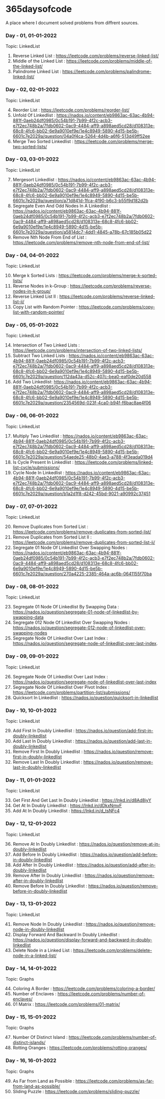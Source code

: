 # 365daysofcode
A place where I document solved problems from diffrent sources.

### Day - 01, 01-01-2022

Topic: LinkedList

1. Reverse Linked List : https://leetcode.com/problems/reverse-linked-list/
2. Middle of the Linked List : https://leetcode.com/problems/middle-of-the-linked-list/
3. Palindrome Linked List : https://leetcode.com/problems/palindrome-linked-list/

### Day - 02, 02-01-2022

Topic: LinkedList

4. Reorder List : https://leetcode.com/problems/reorder-list/
5. Unfold Of Linkedlist : https://nados.io/content/eb9863ac-63ac-4b94-881f-0aeb24df0985/0c54b191-7b99-4f2c-acb3-e7f2ec748b2a/7fdb0602-0ac9-4484-aff9-a898aed5cd28/d108313e-68c8-4fc6-bb02-6e9a9010ef9e/1e4c8949-5890-4d15-be5b-6601c7e2029a/question/04a0f4ca-5264-4d4b-a6f6-513d49ff52ee
6. Merge Two Sorted Linkedlist : https://leetcode.com/problems/merge-two-sorted-lists/

### Day - 03, 03-01-2022

Topic: LinkedList

7. Mergesort Linkedlist : https://nados.io/content/eb9863ac-63ac-4b94-881f-0aeb24df0985/0c54b191-7b99-4f2c-acb3-e7f2ec748b2a/7fdb0602-0ac9-4484-aff9-a898aed5cd28/d108313e-68c8-4fc6-bb02-6e9a9010ef9e/1e4c8949-5890-4d15-be5b-6601c7e2029a/question/a71d841d-1fca-4f90-b6c3-b55f9d182d2b
8. Segregate Even And Odd Nodes In A Linkedlist : https://nados.io/content/eb9863ac-63ac-4b94-881f-0aeb24df0985/0c54b191-7b99-4f2c-acb3-e7f2ec748b2a/7fdb0602-0ac9-4484-aff9-a898aed5cd28/d108313e-68c8-4fc6-bb02-6e9a9010ef9e/1e4c8949-5890-4d15-be5b-6601c7e2029a/question/a5814dc7-4dd1-4845-a78b-67c185b05d22
9. Remove Nth Node From End of List : https://leetcode.com/problems/remove-nth-node-from-end-of-list/

### Day - 04, 04-01-2022

Topic: LinkedList

10. Merge k Sorted Lists : https://leetcode.com/problems/merge-k-sorted-lists/
11. Reverse Nodes in k-Group : https://leetcode.com/problems/reverse-nodes-in-k-group/
12. Reverse Linked List II : https://leetcode.com/problems/reverse-linked-list-ii/
13. Copy List with Random Pointer : https://leetcode.com/problems/copy-list-with-random-pointer/

### Day - 05, 05-01-2022

Topic: LinkedList

14. Intersection of Two Linked Lists : https://leetcode.com/problems/intersection-of-two-linked-lists/
15. Subtract Two Linked Lists : https://nados.io/content/eb9863ac-63ac-4b94-881f-0aeb24df0985/0c54b191-7b99-4f2c-acb3-e7f2ec748b2a/7fdb0602-0ac9-4484-aff9-a898aed5cd28/d108313e-68c8-4fc6-bb02-6e9a9010ef9e/1e4c8949-5890-4d15-be5b-6601c7e2029a/question/112da43a-d52c-407c-bea0-eaf0de20d558
16. Add Two Linkedlist: https://nados.io/content/eb9863ac-63ac-4b94-881f-0aeb24df0985/0c54b191-7b99-4f2c-acb3-e7f2ec748b2a/7fdb0602-0ac9-4484-aff9-a898aed5cd28/d108313e-68c8-4fc6-bb02-6e9a9010ef9e/1e4c8949-5890-4d15-be5b-6601c7e2029a/question/2354569d-023f-4ca0-b94f-f6bac8ae4f06

### Day - 06, 06-01-2022

Topic: LinkedList

17. Multiply Two Linkedlist : https://nados.io/content/eb9863ac-63ac-4b94-881f-0aeb24df0985/0c54b191-7b99-4f2c-acb3-e7f2ec748b2a/7fdb0602-0ac9-4484-aff9-a898aed5cd28/d108313e-68c8-4fc6-bb02-6e9a9010ef9e/1e4c8949-5890-4d15-be5b-6601c7e2029a/question/54aede25-48b0-4ae3-a788-4f3eada019d4
18. Is Cycle Present In Linkedlist : https://leetcode.com/problems/linked-list-cycle/submissions/
19. Cycle Node In Linkedlist : https://nados.io/content/eb9863ac-63ac-4b94-881f-0aeb24df0985/0c54b191-7b99-4f2c-acb3-e7f2ec748b2a/7fdb0602-0ac9-4484-aff9-a898aed5cd28/d108313e-68c8-4fc6-bb02-6e9a9010ef9e/1e4c8949-5890-4d15-be5b-6601c7e2029a/question/b1a2d1f8-d242-45bd-9021-a90992c37451

### Day - 07, 07-01-2022

Topic: LinkedList

20. Remove Duplicates from Sorted List : https://leetcode.com/problems/remove-duplicates-from-sorted-list/
21. Remove Duplicates from Sorted List II : https://leetcode.com/problems/remove-duplicates-from-sorted-list-ii/
22. Segregate 01 Node Of Linkedlist Over Swapping Nodes : https://nados.io/content/eb9863ac-63ac-4b94-881f-0aeb24df0985/0c54b191-7b99-4f2c-acb3-e7f2ec748b2a/7fdb0602-0ac9-4484-aff9-a898aed5cd28/d108313e-68c8-4fc6-bb02-6e9a9010ef9e/1e4c8949-5890-4d15-be5b-6601c7e2029a/question/270a4225-2385-464a-ac6b-0641155f70ba

### Day - 08, 08-01-2022

Topic: LinkedList

23. Segregate 01 Node Of Linkedlist By Swapping Data : https://nados.io/question/segregate-01-node-of-linkedlist-by-swapping-data
24. Segregate 012 Node Of Linkedlist Over Swapping Nodes : https://nados.io/question/segregate-012-node-of-linkedlist-over-swapping-nodes
25. Segregate Node Of Linkedlist Over Last Index : https://nados.io/question/segregate-node-of-linkedlist-over-last-index.

### Day - 09, 09-01-2022

Topic: LinkedList

26. Segregate Node Of Linkedlist Over Last Index : https://nados.io/question/segregate-node-of-linkedlist-over-last-index
27. Segregate Node Of Linkedlist Over Pivot Index : https://leetcode.com/problems/partition-list/submissions/
28. Quicksort In Linkedlist : https://nados.io/question/quicksort-in-linkedlist

### Day - 10, 10-01-2022

Topic: LinkedList

29. Add First In Doubly Linkedlist : https://nados.io/question/add-first-in-doubly-linkedlist
30. Add Last In Doubly Linkedlist : https://nados.io/question/add-last-in-doubly-linkedlist
31. Remove First In Doubly Linkedlist : https://nados.io/question/remove-first-in-doubly-linkedlist
32. Remove Last In Doubly Linkedlist : https://nados.io/question/remove-last-in-doubly-linkedlist

### Day - 11, 01-01-2022

Topic: LinkedList

33. Get First And Get Last In Doubly Linkedlist : https://lnkd.in/d8Ad8iyY
34. Get At In Doubly Linkedlist : https://lnkd.in/dDkxNmvF
35. Add At In Doubly Linkedlist : https://lnkd.in/d_tsNFc4

### Day - 12, 12-01-2022

Topic: LinkedList

36. Remove At In Doubly Linkedlist : https://nados.io/question/remove-at-in-doubly-linkedlist
37. Add Before In Doubly Linkedlist : https://nados.io/question/add-before-in-doubly-linkedlist
38. Add After In Doubly Linkedlist : https://nados.io/question/add-after-in-doubly-linkedlist
39. Remove After In Doubly Linkedlist : https://nados.io/question/remove-after-in-doubly-linkedlist
40. Remove Before In Doubly Linkedlist : https://nados.io/question/remove-before-in-doubly-linkedlist

### Day - 13, 13-01-2022

Topic: LinkedList

41. Remove Node In Doubly Linkedlist : https://nados.io/question/remove-node-in-doubly-linkedlist
42. Display Forward And Backward In Doubly Linkedlist : https://nados.io/question/display-forward-and-backward-in-doubly-linkedlist
43. Delete Node in a Linked List : https://leetcode.com/problems/delete-node-in-a-linked-list/

### Day - 14, 14-01-2022

Topic: Graphs

44. Coloring A Border : https://leetcode.com/problems/coloring-a-border/
45. Number of Enclaves : https://leetcode.com/problems/number-of-enclaves/
46. 01 Matrix : https://leetcode.com/problems/01-matrix/

### Day - 15, 15-01-2022

Topic: Graphs

47. Number Of Distinct Island : https://leetcode.com/problems/number-of-distinct-islands/
48. Rotting Oranges : https://leetcode.com/problems/rotting-oranges/

### Day - 16, 16-01-2022

Topic: Graphs

49. As Far from Land as Possible : https://leetcode.com/problems/as-far-from-land-as-possible/
50. Sliding Puzzle : https://leetcode.com/problems/sliding-puzzle/




